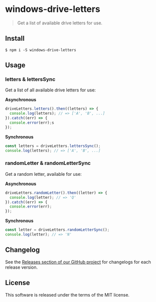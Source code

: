 # windows-drive-letters

> Get a list of available drive letters for use.

## Install

```
$ npm i -S windows-drive-letters
```

## Usage

### letters & lettersSync

Get a list of all available drive letters for use:

**Asynchronous**

```js
driveLetters.letters().then((letters) => {
  console.log(letters); // => ['A', 'B', ...]
}).catch((err) => {
  console.error(err);s
});
```

**Synchronous**

```js
const letters = driveLetters.lettersSync();
console.log(letters); // => ['A', 'B', ...]
```

### randomLetter & randomLetterSync

Get a random letter, available for use:

**Asynchronous**

```js
driveLetters.randomLetter().then((letter) => {
  console.log(letter); // => 'Q'
}).catch((err) => {
  console.error(err);
});
```

**Synchronous**

```js
const letter = driveLetters.randomLetterSync();
console.log(letter); // => 'N'
```

## Changelog

See the [Releases section of our GitHub project](https://github.com/mrmlnc/windows-drive-letters/releases) for changelogs for each release version.

## License

This software is released under the terms of the MIT license.
